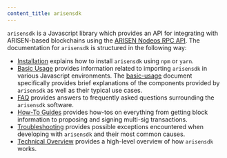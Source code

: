```yaml
---
content_title: arisensdk
---
```


`arisensdk` is a Javascript library which provides an API for integrating with ARISEN-based blockchains using the [ARISEN Nodeos RPC API](https://developers.eos.io/arisen-nodeos/reference).  The documentation for `arisensdk` is structured in the following way:

* [Installation](02_installation.md) explains how to install `arisensdk` using `npm` or `yarn`.
* [Basic Usage](basic-usage/) provides information related to importing `arisensdk` in various Javascript environments.  The [basic-usage](basic-usage/index.md) document specifically provides brief explanations of the components provided by `arisensdk` as well as their typical use cases.
* [FAQ](faq/) provides answers to frequently asked questions surrounding the `arisensdk` software.
* [How-To Guides](how-to-guides/) provides how-tos on everything from getting block information to proposing and signing multi-sig transactions.
* [Troubleshooting](troubleshooting/) provides possible exceptions encountered when developing with `arisensdk` and their most common causes.
* [Technical Overview](01_technical-overview.md) provides a high-level overview of how `arisensdk` works.
